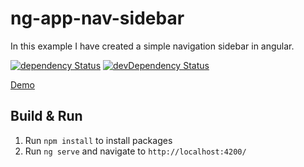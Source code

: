 # ng-app-nav-sidebar

In this example I have created a simple navigation sidebar in angular.

[![dependency Status](https://david-dm.org/ashfaqch/ng-app-nav-sidebar.svg)](https://david-dm.org/ashfaqch/ng-app-nav-sidebar#info=dependencies)
[![devDependency Status](https://david-dm.org/ashfaqch/ng-app-nav-sidebar/dev-status.svg)](https://david-dm.org/ashfaqch/ng-app-nav-sidebar#info=devDependencies)

[Demo](https://stackblitz.com/github/ashfaqch/ng-app-nav-sidebar)

## Build & Run

1. Run `npm install` to install packages
2. Run `ng serve` and navigate to `http://localhost:4200/`
